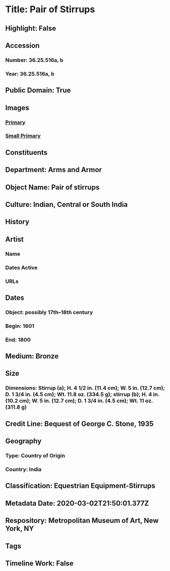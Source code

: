 # Title: Pair of Stirrups
## Highlight: False
## Accession
### Number: 36.25.516a, b
### Year: 36.25.516a, b
## Public Domain: True
## Images
### [Primary](https://images.metmuseum.org/CRDImages/aa/original/LC-36_25_516a_b-002.jpg)
### [Small Primary](https://images.metmuseum.org/CRDImages/aa/web-large/LC-36_25_516a_b-002.jpg)
## Constituents
## Department: Arms and Armor
## Object Name: Pair of stirrups
## Culture: Indian, Central or South India
## History
## Artist
### Name
### Dates Active
### URLs
## Dates
### Object: possibly 17th–18th century
### Begin: 1601
### End: 1800
## Medium: Bronze
## Size
### Dimensions: Stirrup (a); H. 4 1/2 in. (11.4 cm); W. 5 in. (12.7 cm); D. 1 3/4 in. (4.5 cm); Wt. 11.8 oz. (334.5 g); stirrup (b); H. 4 in. (10.2 cm); W. 5 in. (12.7 cm); D. 1 3/4 in. (4.5 cm); Wt. 11 oz. (311.8 g)
## Credit Line: Bequest of George C. Stone, 1935
## Geography
### Type: Country of Origin
### Country: India
## Classification: Equestrian Equipment-Stirrups
## Metadata Date: 2020-03-02T21:50:01.377Z
## Respository: Metropolitan Museum of Art, New York, NY
## Tags
## Timeline Work: False